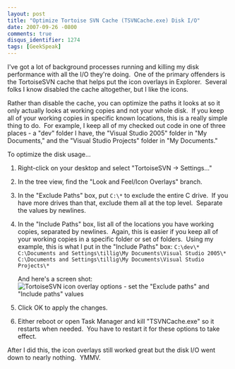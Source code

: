 ```yaml
---
layout: post
title: "Optimize Tortoise SVN Cache (TSVNCache.exe) Disk I/O"
date: 2007-09-26 -0800
comments: true
disqus_identifier: 1274
tags: [GeekSpeak]
---
```

I've got a lot of background processes running and killing my disk
performance with all the I/O they're doing.  One of the primary
offenders is the TortoiseSVN cache that helps put the icon overlays in
Explorer.  Several folks I know disabled the cache altogether, but I
like the icons.

Rather than disable the cache, you can optimize the paths it looks at so
it only actually looks at working copies and not your whole disk.  If
you keep all of your working copies in specific known locations, this is
a really simple thing to do.  For example, I keep all of my checked out
code in one of three places - a "dev" folder I have, the "Visual Studio
2005" folder in "My Documents," and the "Visual Studio Projects" folder
in "My Documents."

To optimize the disk usage...

1. Right-click on your desktop and select "TortoiseSVN -\> Settings..."
2. In the tree view, find the "Look and Feel/Icon Overlays" branch.
3. In the "Exclude Paths" box, put `C:\*` to exclude the entire C
    drive.  If you have more drives than that, exclude them all at the
    top level.  Separate the values by newlines.
4. In the "Include Paths" box, list all of the locations you have
    working copies, separated by newlines.  Again, this is easier if you
    keep all of your working copies in a specific folder or set of
    folders.  Using my example, this is what I put in the "Include
    Paths" box:
    `C:\dev\*     C:\Documents and Settings\tillig\My Documents\Visual Studio 2005\*     C:\Documents and Settings\tillig\My Documents\Visual Studio Projects\*`

     And here's a screen shot:
     ![TortoiseSVN icon overlay options - set the "Exclude paths" and
    "Include paths"
    values](http://farm4.static.flickr.com/3110/2825266523_d15b74d15f_o.jpg)
5. Click OK to apply the changes.
6. Either reboot or open Task Manager and kill "TSVNCache.exe" so it
    restarts when needed.  You have to restart it for these options to
    take effect.

After I did this, the icon overlays still worked great but the disk I/O
went down to nearly nothing.  YMMV.
